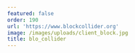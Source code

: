 ```yaml
---
featured: false
order: 190
url: 'https://www.blockcollider.org'
image: /images/uploads/client_block.jpg
title: blo_collider
---
```

